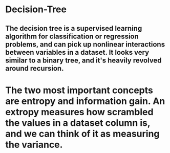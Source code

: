 # Decision-Tree

## The decision tree is a supervised learning algorithm for classification or regression problems, and can pick up nonlinear interactions between variables in a dataset. It looks very similar to a binary tree, and it's heavily revolved around recursion.

# The two most important concepts are entropy and information gain. An extropy measures how scrambled the values in a dataset column is, and we can think of it as measuring the variance.
